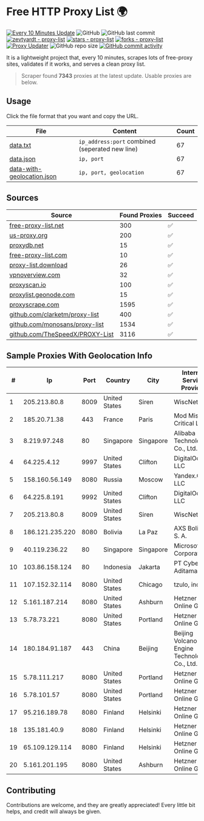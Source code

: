 
# Free HTTP Proxy List 🌍

[![Every 10 Minutes Update](https://github.com/mertguvencli/http-proxy-list/actions/workflows/main.yml/badge.svg?branch=main)](https://github.com/mertguvencli/http-proxy-list/actions/workflows/main.yml)
![GitHub](https://img.shields.io/github/license/mertguvencli/http-proxy-list)
![GitHub last commit](https://img.shields.io/github/last-commit/mertguvencli/http-proxy-list)
[![zevtyardt - proxy-list](https://img.shields.io/static/v1?label=zevtyardt&message=proxy-list&color=blue&logo=github)](https://github.com/zevtyardt/proxy-list "Go to GitHub repo")
[![stars - proxy-list](https://img.shields.io/github/stars/zevtyardt/proxy-list?style=social)](https://github.com/zevtyardt/proxy-list)
[![forks - proxy-list](https://img.shields.io/github/forks/zevtyardt/proxy-list?style=social)](https://github.com/zevtyardt/proxy-list)
[![Proxy Updater](https://github.com/zevtyardt/proxy-list/workflows/Proxy%20Updater/badge.svg)](https://github.com/zevtyardt/proxy-list/actions?query=workflow:"Proxy+Updater")
![GitHub repo size](https://img.shields.io/github/repo-size/zevtyardt/proxy-list)
[![GitHub commit activity](https://img.shields.io/github/commit-activity/m/zevtyardt/proxy-list?logo=commits)](https://github.com/zevtyardt/proxy-list/commits/main)

It is a lightweight project that, every 10 minutes, scrapes lots of free-proxy sites, validates if it works, and serves a clean proxy list.

> Scraper found **7343** proxies at the latest update. Usable proxies are below.

## Usage

Click the file format that you want and copy the URL.

|File|Content|Count|
|----|-------|-----|
|[data.txt](https://raw.githubusercontent.com/mertguvencli/http-proxy-list/main/proxy-list/data.txt)|`ip_address:port` combined (seperated new line)|67|
|[data.json](https://raw.githubusercontent.com/mertguvencli/http-proxy-list/main/proxy-list/data.json)|`ip, port`|67|
|[data-with-geolocation.json](https://raw.githubusercontent.com/mertguvencli/http-proxy-list/main/proxy-list/data-with-geolocation.json)|`ip, port, geolocation`|67|

## Sources

|Source|Found Proxies|Succeed|
|------|-------------|-------|
|[free-proxy-list.net](https://free-proxy-list.net)|300|✅|
|[us-proxy.org](https://www.us-proxy.org)|200|✅|
|[proxydb.net](http://proxydb.net)|15|✅|
|[free-proxy-list.com](https://free-proxy-list.com/?page=&port=&type%5B%5D=http&type%5B%5D=https&up_time=0&search=Search)|10|✅|
|[proxy-list.download](https://www.proxy-list.download/HTTP)|26|✅|
|[vpnoverview.com](https://vpnoverview.com/privacy/anonymous-browsing/free-proxy-servers)|32|✅|
|[proxyscan.io](https://www.proxyscan.io)|100|✅|
|[proxylist.geonode.com](https://proxylist.geonode.com/api/proxy-list?limit=300&page=1&sort_by=lastChecked&sort_type=desc&protocols=http,https)|15|✅|
|[proxyscrape.com](https://api.proxyscrape.com/v2/?request=displayproxies&protocol=http&timeout=10000&country=all&ssl=all&anonymity=all)|1595|✅|
|[github.com/clarketm/proxy-list](https://raw.githubusercontent.com/clarketm/proxy-list/master/proxy-list-raw.txt)|400|✅|
|[github.com/monosans/proxy-list](https://raw.githubusercontent.com/monosans/proxy-list/main/proxies/http.txt)|1534|✅|
|[github.com/TheSpeedX/PROXY-List](https://raw.githubusercontent.com/TheSpeedX/PROXY-List/master/http.txt)|3116|✅|


## Sample Proxies With Geolocation Info

|#|Ip|Port|Country|City|Internet Service Provider|
|-|--|----|-------|----|-------------------------|
|1|205.213.80.8|8009|United States|Siren|WiscNet|
|2|185.20.71.38|443|France|Paris|Mod Mission Critical LLC|
|3|8.219.97.248|80|Singapore|Singapore|Alibaba (US) Technology Co., Ltd.|
|4|64.225.4.12|9997|United States|Clifton|DigitalOcean, LLC|
|5|158.160.56.149|8080|Russia|Moscow|Yandex.Cloud LLC|
|6|64.225.8.191|9992|United States|Clifton|DigitalOcean, LLC|
|7|205.213.80.8|8009|United States|Siren|WiscNet|
|8|186.121.235.220|8080|Bolivia|La Paz|AXS Bolivia S. A.|
|9|40.119.236.22|80|Singapore|Singapore|Microsoft Corporation|
|10|103.86.158.124|80|Indonesia|Jakarta|PT Cyberindo Aditama|
|11|107.152.32.114|8080|United States|Chicago|tzulo, inc.|
|12|5.161.187.214|8080|United States|Ashburn|Hetzner Online GmbH|
|13|5.78.73.221|8080|United States|Portland|Hetzner Online GmbH|
|14|180.184.91.187|443|China|Beijing|Beijing Volcano Engine Technology Co., Ltd.|
|15|5.78.111.217|8080|United States|Portland|Hetzner Online GmbH|
|16|5.78.101.57|8080|United States|Portland|Hetzner Online GmbH|
|17|95.216.189.78|8080|Finland|Helsinki|Hetzner Online GmbH|
|18|135.181.40.9|8080|Finland|Helsinki|Hetzner Online GmbH|
|19|65.109.129.114|8080|Finland|Helsinki|Hetzner Online GmbH|
|20|5.161.201.195|8080|United States|Ashburn|Hetzner Online GmbH|



## Contributing

Contributions are welcome, and they are greatly appreciated! Every
little bit helps, and credit will always be given.

